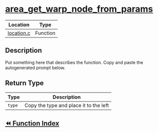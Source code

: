 # [area_get_warp_node_from_params](#area_get_warp_node_from_params)

|Location|Type|
|-|-|
|[location.c](https://github.com/abnormalhare/sm64-docs/tree/og-repo/link.c)|Function|

## Description

Put something here that describes the function. Copy and paste the autogenerated prompt below.

## Return Type

|Type|Description|
|-|-|
|`type`|Copy the type and place it to the left|

## [:rewind: Function Index](../functions.md#coop-functions)

